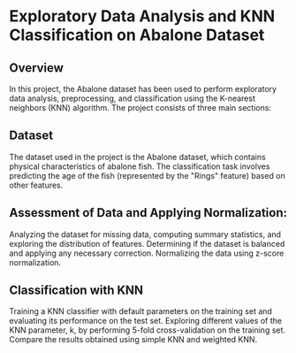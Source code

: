 # Exploratory Data Analysis and KNN Classification on Abalone Dataset

## Overview
In this project, the Abalone dataset has been used to perform exploratory data analysis, preprocessing, and classification using the K-nearest neighbors (KNN) algorithm.
The project consists of three main sections:

## Dataset
The dataset used in the project is the Abalone dataset, which contains physical characteristics of abalone fish. The classification task involves predicting the age of the fish (represented by the "Rings" feature) based on other features. 

## Assessment of Data and Applying Normalization:

Analyzing the dataset for missing data, computing summary statistics, and exploring the distribution of features.
Determining if the dataset is balanced and applying any necessary correction.
Normalizing the data using z-score normalization.

## Classification with KNN

Training a KNN classifier with default parameters on the training set and evaluating its performance on the test set.
Exploring different values of the KNN parameter, k, by performing 5-fold cross-validation on the training set.
Compare the results obtained using simple KNN and weighted KNN.



